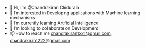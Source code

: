 - 👋 Hi, I’m @Chandrakiran Chidurala
- 👀 I’m interested in Developing applications with Machine learning mechanisms
- 🌱 I’m currently learning Artificial Intelligence
- 💞️ I’m looking to collaborate on Development
- 📫 How to reach me chandrakiran1221@gmail.com, chandrakiran1222@gmail.com

<!---
chandu98/chandu98 is a ✨ special ✨ repository because its `README.md` (this file) appears on your GitHub profile.
You can click the Preview link to take a look at your changes.
--->

